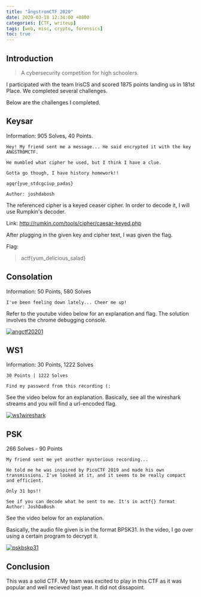 ```yaml
---
title: "ångstromCTF 2020"
date: 2020-03-18 12:34:00 +0800
categories: [CTF, writeup]
tags: [web, misc, crypto, forensics]
toc: true
---
```


## Introduction


> A cybersecurity competition for high schoolers.


I participated with the team IrisCS and scored 1875 points landing us in 181st Place. We completed several challenges. 

Below are the challenges I completed.


## Keysar

Information: 905 Solves, 40 Points.

```
Hey! My friend sent me a message... He said encrypted it with the key ANGSTROMCTF.

He mumbled what cipher he used, but I think I have a clue.

Gotta go though, I have history homework!!

agqr{yue_stdcgciup_padas}

Author: joshdabosh
```

The referenced cipher is a keyed ceaser cipher. In order to decode it, I will use Rumpkin's decoder.

Link: http://rumkin.com/tools/cipher/caesar-keyed.php

After plugging in the given key and cipher text, I was given the flag.

Flag:
> actf{yum_delicious_salad}


## Consolation

Information: 50 Points, 580 Solves

```
I've been feeling down lately... Cheer me up!
```

Refer to the youtube video below for an explanation and flag. The solution involves the chrome debugging console.

[![angctf20201](http://img.youtube.com/vi/uN2v-w8R8nc/0.jpg)](http://www.youtube.com/watch?v=uN2v-w8R8nc "angctf20201")


## WS1

Information: 30 Points, 1222 Solves

```
30 Points | 1222 Solves

Find my password from this recording (:
```

See the video below for an explanation. Basically, see all the wireshark streams and you will find a url-encoded flag.

[![ws1wireshark](http://img.youtube.com/vi/NGH9ySePTu4/0.jpg)](http://www.youtube.com/watch?v=NGH9ySePTu4 "ws1wireshark")


## PSK

266 Solves - 90 Points

```
My friend sent me yet another mysterious recording...

He told me he was inspired by PicoCTF 2019 and made his own transmissions. I've looked at it, and it seems to be really compact and efficient.

Only 31 bps!!

See if you can decode what he sent to me. It's in actf{} format
Author: JoshDaBosh
```

See the video below for an explanation. 

Basically, the audio file given is in the format BPSK31. In the video, I go over using a certain program to decrypt it.

[![pskbskp31](http://img.youtube.com/vi/UliXpFtYkbM/0.jpg)](http://www.youtube.com/watch?v=UliXpFtYkbM "pskbskp31")




## Conclusion

This was a solid CTF. My team was excited to play in this CTF as it was popular and well recieved last year. It did not dissapoint.
